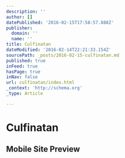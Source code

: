 ```yaml
---
description: ''
author: []
datePublished: '2016-02-15T17:58:57.888Z'
publisher:
  domain: ''
  name: ''
title: Culfinatan
dateModified: '2016-02-14T22:21:33.154Z'
sourcePath: _posts/2016-02-15-culfinatan.md
published: true
inFeed: true
hasPage: true
inNav: false
url: culfinatan/index.html
_context: 'http://schema.org'
_type: Article

---
```

# Culfinatan

<article style=""><h1>Mobile Site Preview</h1></article>